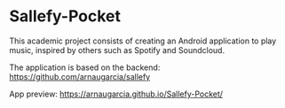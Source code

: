 # Sallefy-Pocket

This academic project consists of creating an Android application to play music, inspired by others such as Spotify and Soundcloud.

The application is based on the backend: https://github.com/arnaugarcia/sallefy

App preview: https://arnaugarcia.github.io/Sallefy-Pocket/
